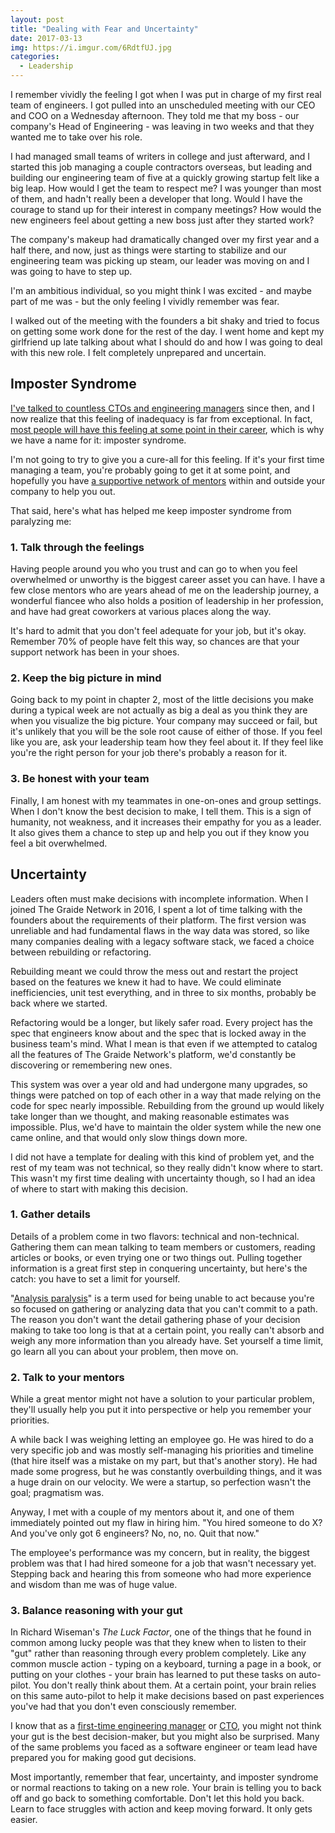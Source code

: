 ```yaml
---
layout: post
title: "Dealing with Fear and Uncertainty"
date: 2017-03-13
img: https://i.imgur.com/6RdtfUJ.jpg
categories:
  - Leadership
---
```


I remember vividly the feeling I got when I was put in charge of my first real team of engineers. I got pulled into an unscheduled meeting with our CEO and COO on a Wednesday afternoon. They told me that my boss - our company's Head of Engineering - was leaving in two weeks and that they wanted me to take over his role.

I had managed small teams of writers in college and just afterward, and I started this job managing a couple contractors overseas, but leading and building our engineering team of five at a quickly growing startup felt like a big leap. How would I get the team to respect me? I was younger than most of them, and hadn't really been a developer that long. Would I have the courage to stand up for their interest in company meetings? How would the new engineers feel about getting a new boss just after they started work?

The company's makeup had dramatically changed over my first year and a half there, and now, just as things were starting to stabilize and our engineering team was picking up steam, our leader was moving on and I was going to have to step up.

I'm an ambitious individual, so you might think I was excited - and maybe part of me was - but the only feeling I vividly remember was fear.

I walked out of the meeting with the founders a bit shaky and tried to focus on getting some work done for the rest of the day. I went home and kept my girlfriend up late talking about what I should do and how I was going to deal with this new role. I felt completely unprepared and uncertain.

## Imposter Syndrome

[I've talked to countless CTOs and engineering managers](https://www.karllhughes.com/posts/roles-of-startup-cto) since then, and I now realize that this feeling of inadequacy is far from exceptional. In fact, [most people will have this feeling at some point in their career](http://bsris.swu.ac.th/journal/i6/6-6_Jaruwan_73-92.pdf), which is why we have a name for it: imposter syndrome.

I'm not going to try to give you a cure-all for this feeling. If it's your first time managing a team, you're probably going to get it at some point, and hopefully you have [a supportive network of mentors](/posts/business-advisor) within and outside your company to help you out.

That said, here's what has helped me keep imposter syndrome from paralyzing me:

### 1. Talk through the feelings

Having people around you who you trust and can go to when you feel overwhelmed or unworthy is the biggest career asset you can have. I have a few close mentors who are years ahead of me on the leadership journey, a wonderful fiancee who also holds a position of leadership in her profession, and have had great coworkers at various places along the way.

It's hard to admit that you don't feel adequate for your job, but it's okay. Remember 70% of people have felt this way, so chances are that your support network has been in your shoes.

### 2. Keep the big picture in mind

Going back to my point in chapter 2, most of the little decisions you make during a typical week are not actually as big a deal as you think they are when you visualize the big picture. Your company may succeed or fail, but it's unlikely that you will be the sole root cause of either of those. If you feel like you are, ask your leadership team how they feel about it. If they feel like you're the right person for your job there's probably a reason for it.

### 3. Be honest with your team

Finally, I am honest with my teammates in one-on-ones and group settings. When I don't know the best decision to make, I tell them. This is a sign of humanity, not weakness, and it increases their empathy for you as a leader. It also gives them a chance to step up and help you out if they know you feel a bit overwhelmed.

## Uncertainty

Leaders often must make decisions with incomplete information. When I joined The Graide Network in 2016, I spent a lot of time talking with the founders about the requirements of their platform. The first version was unreliable and had fundamental flaws in the way data was stored, so like many companies dealing with a legacy software stack, we faced a choice between rebuilding or refactoring.

Rebuilding meant we could throw the mess out and restart the project based on the features we knew it had to have. We could eliminate inefficiencies, unit test everything, and in three to six months, probably be back where we started.

Refactoring would be a longer, but likely safer road. Every project has the spec that engineers know about and the spec that is locked away in the business team's mind. What I mean is that even if we attempted to catalog all the features of The Graide Network's platform, we'd constantly be discovering or remembering new ones.

This system was over a year old and had undergone many upgrades, so things were patched on top of each other in a way that made relying on the code for spec nearly impossible. Rebuilding from the ground up would likely take longer than we thought, and making reasonable estimates was impossible. Plus, we'd have to maintain the older system while the new one came online, and that would only slow things down more.

I did not have a template for dealing with this kind of problem yet, and the rest of my team was not technical, so they really didn't know where to start. This wasn't my first time dealing with uncertainty though, so I had an idea of where to start with making this decision.

### 1. Gather details

Details of a problem come in two flavors: technical and non-technical. Gathering them can mean talking to team members or customers, reading articles or books, or even trying one or two things out. Pulling together information is a great first step in conquering uncertainty, but here's the catch: you have to set a limit for yourself.

"[Analysis paralysis](https://www.forbes.com/sites/jeffboss/2015/03/20/how-to-overcome-the-analysis-paralysis-of-decision-making/#90402931be5a)" is a term used for being unable to act because you're so focused on gathering or analyzing data that you can't commit to a path. The reason you don't want the detail gathering phase of your decision making to take too long is that at a certain point, you really can't absorb and weigh any more information than you already have. Set yourself a time limit, go learn all you can about your problem, then move on.

### 2. Talk to your mentors

While a great mentor might not have a solution to your particular problem, they'll usually help you put it into perspective or help you remember your priorities.

A while back I was weighing letting an employee go. He was hired to do a very specific job and was mostly self-managing his priorities and timeline (that hire itself was a mistake on my part, but that's another story). He had made some progress, but he was constantly overbuilding things, and it was a huge drain on our velocity. We were a startup, so perfection wasn't the goal; pragmatism was.

Anyway, I met with a couple of my mentors about it, and one of them immediately pointed out my flaw in hiring him. "You hired someone to do X? And you've only got 6 engineers? No, no, no. Quit that now."

The employee's performance was my concern, but in reality, the biggest problem was that I had hired someone for a job that wasn't necessary yet. Stepping back and hearing this from someone who had more experience and wisdom than me was of huge value.

### 3. Balance reasoning with your gut

In Richard Wiseman's _The Luck Factor_, one of the things that he found in common among lucky people was that they knew when to listen to their "gut" rather than reasoning through every problem completely. Like any common muscle action - typing on a keyboard, turning a page in a book, or putting on your clothes - your brain has learned to put these tasks on auto-pilot. You don't really think about them. At a certain point, your brain relies on this same auto-pilot to help it make decisions based on past experiences you've had that you don't even consciously remember.

I know that as a [first-time engineering manager](https://www.toptal.com/engineering-management/a-day-in-life-engineering-manager) or [CTO](https://www.karllhughes.com/posts/roles-of-startup-cto), you might not think your gut is the best decision-maker, but you might also be surprised. Many of the same problems you faced as a software engineer or team lead have prepared you for making good gut decisions.

Most importantly, remember that fear, uncertainty, and imposter syndrome or normal reactions to taking on a new role. Your brain is telling you to back off and go back to something comfortable. Don't let this hold you back. Learn to face struggles with action and keep moving forward. It only gets easier.
